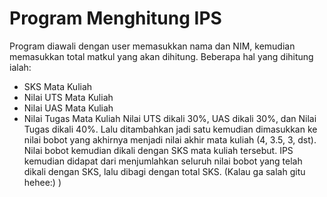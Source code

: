 # Program Menghitung IPS
Program diawali dengan user memasukkan nama dan NIM, kemudian memasukkan total matkul yang akan dihitung. 
Beberapa hal yang dihitung ialah:
- SKS Mata Kuliah
- Nilai UTS Mata Kuliah
- Nilai UAS Mata Kuliah
- Nilai Tugas Mata Kuliah
Nilai UTS dikali 30%, UAS dikali 30%, dan Nilai Tugas dikali 40%. Lalu ditambahkan jadi satu kemudian dimasukkan ke nilai bobot yang akhirnya menjadi nilai akhir mata kuliah (4, 3.5, 3, dst).
Nilai bobot kemudian dikali dengan SKS mata kuliah tersebut.
IPS kemudian didapat dari menjumlahkan seluruh nilai bobot yang telah dikali dengan SKS, lalu dibagi dengan total SKS. (Kalau ga salah gitu hehee:) ) 
